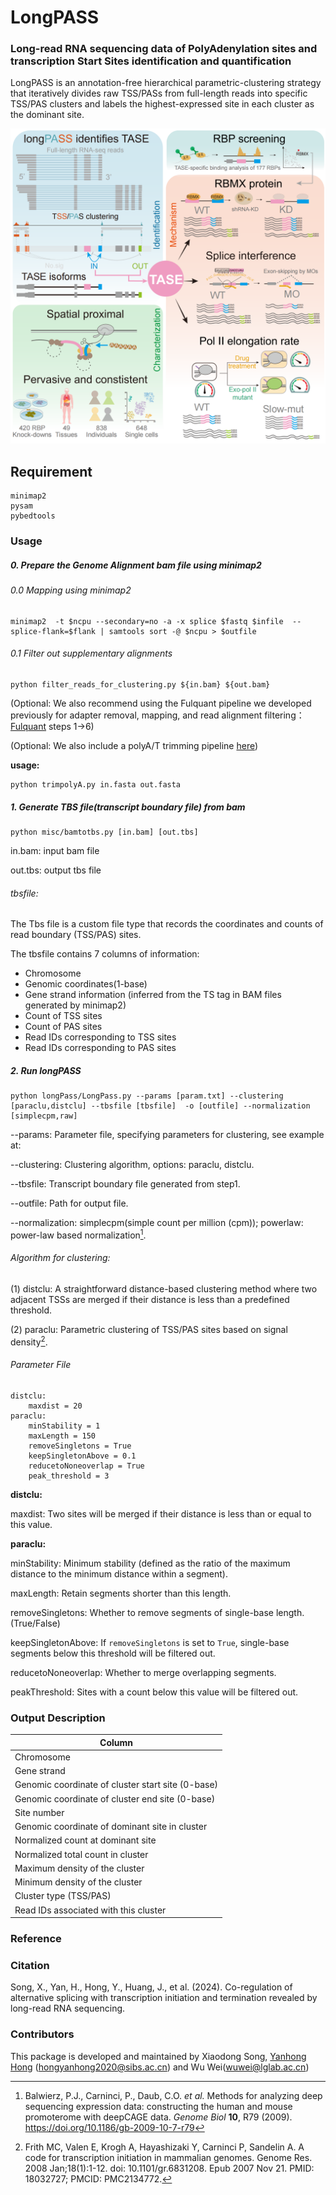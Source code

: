 # LongPASS

### Long-read RNA sequencing data of PolyAdenylation sites and transcription Start Sites identification and quantification



LongPASS is an annotation-free hierarchical parametric-clustering strategy that iteratively divides raw TSS/PASs from full-length reads into specific TSS/PAS clusters and labels the highest-expressed site in each cluster as the dominant site.



<img src=".\pic\abstract_graph_v10_00.png" alt="drawing" width="600"/>



## Requirement

```
minimap2
pysam
pybedtools
```



### Usage

##### 0. Prepare the Genome Alignment bam file using minimap2

###### 0.0 Mapping using minimap2

```shell
minimap2  -t $ncpu --secondary=no -a -x splice $fastq $infile  --splice-flank=$flank | samtools sort -@ $ncpu > $outfile    
```



###### 0.1 Filter out supplementary alignments

```shell
python filter_reads_for_clustering.py ${in.bam} ${out.bam}
```

(Optional: We also recommend using the Fulquant pipeline we developed previously for adapter removal, mapping, and read alignment filtering：[Fulquant](https://github.com/czhu/FulQuant) steps 1->6)

(Optional: We also include a polyA/T trimming pipeline [here](.\misc\trimpolyA.py))

**usage:**

```shell
python trimpolyA.py in.fasta out.fasta
```



##### 1. Generate TBS file(transcript boundary file) from bam

```shell
python misc/bamtotbs.py [in.bam] [out.tbs]
```

in.bam: input bam file

out.tbs: output tbs file

###### tbsfile:

The Tbs file is a custom file type that records the coordinates and counts of read boundary (TSS/PAS) sites.

The tbsfile contains 7 columns of information:

- Chromosome
- Genomic coordinates(1-base)
- Gene strand information (inferred from the TS tag in BAM files generated by minimap2)
- Count of TSS sites
- Count of PAS sites
- Read IDs corresponding to TSS sites
- Read IDs corresponding to PAS sites



##### 2. Run longPASS

```shell
python longPass/LongPass.py --params [param.txt] --clustering [paraclu,distclu] --tbsfile [tbsfile]  -o [outfile] --normalization [simplecpm,raw]
```

--params: Parameter file, specifying parameters for clustering, see example at: 

--clustering: Clustering algorithm, options: paraclu, distclu.

--tbsfile: Transcript boundary file generated from step1.

--outfile: Path for output file.

--normalization: simplecpm(simple count per million (cpm)); powerlaw: power-law based normalization[^1].



###### Algorithm for clustering:

(1) distclu: A straightforward distance-based clustering method where two adjacent TSSs are merged if their distance is less than a predefined threshold.

(2) paraclu: Parametric clustering of TSS/PAS sites based on signal density[^2].



###### Parameter File

```
distclu:
    maxdist = 20
paraclu:
    minStability = 1
    maxLength = 150
    removeSingletons = True
    keepSingletonAbove = 0.1
    reducetoNoneoverlap = True
    peak_threshold = 3
```



**distclu:** 

maxdist: Two sites will be merged if their distance is less than or equal to this value. 

**paraclu:**

minStability: Minimum stability (defined as the ratio of the maximum distance to the minimum distance within a segment).

maxLength: Retain segments shorter than this length.

removeSingletons: Whether to remove segments of single-base length.(True/False)

keepSingletonAbove: If `removeSingletons` is set to `True`, single-base segments below this threshold will be filtered out.

reducetoNoneoverlap: Whether to merge overlapping segments.

peakThreshold: Sites with a count below this value will be filtered out.



### Output Description

| Column                                            |
| ------------------------------------------------- |
| Chromosome                                        |
| Gene strand                                       |
| Genomic coordinate of cluster start site (0-base) |
| Genomic coordinate of cluster end site (0-base)   |
| Site number                                       |
| Genomic coordinate of dominant site in cluster    |
| Normalized count at dominant site                 |
| Normalized total count in cluster                 |
| Maximum density of the cluster                    |
| Minimum density of the cluster                    |
| Cluster type (TSS/PAS)                            |
| Read IDs associated with this cluster             |



### Reference

[^1]: Balwierz, P.J., Carninci, P., Daub, C.O. *et al.* Methods for analyzing deep sequencing expression data: constructing the human and mouse promoterome with deepCAGE data. *Genome Biol* **10**, R79 (2009). https://doi.org/10.1186/gb-2009-10-7-r79
[^2]: Frith MC, Valen E, Krogh A, Hayashizaki Y, Carninci P, Sandelin A. A code for transcription initiation in mammalian genomes. Genome Res. 2008 Jan;18(1):1-12. doi: 10.1101/gr.6831208. Epub 2007 Nov 21. PMID: 18032727; PMCID: PMC2134772.



### Citation

Song, X., Yan, H., Hong, Y., Huang, J., et al. (2024). Co-regulation of alternative splicing with transcription initiation and termination revealed by long-read RNA sequencing.



### Contributors

This package is developed and maintained by Xiaodong Song, [Yanhong Hong](https://github.com/HongYhong) (hongyanhong2020@sibs.ac.cn) and Wu Wei(wuwei@lglab.ac.cn)
